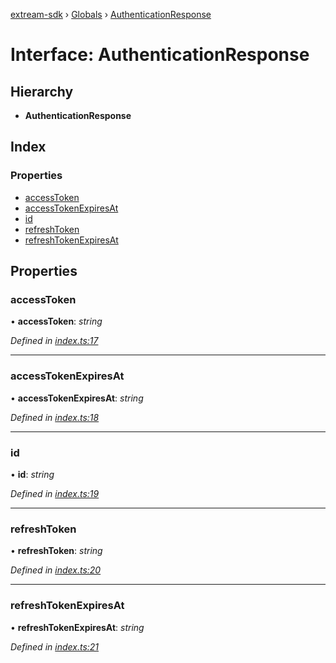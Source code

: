 [extream-sdk](../README.md) › [Globals](../globals.md) › [AuthenticationResponse](authenticationresponse.md)

# Interface: AuthenticationResponse

## Hierarchy

* **AuthenticationResponse**

## Index

### Properties

* [accessToken](authenticationresponse.md#accesstoken)
* [accessTokenExpiresAt](authenticationresponse.md#accesstokenexpiresat)
* [id](authenticationresponse.md#id)
* [refreshToken](authenticationresponse.md#refreshtoken)
* [refreshTokenExpiresAt](authenticationresponse.md#refreshtokenexpiresat)

## Properties

###  accessToken

• **accessToken**: *string*

*Defined in [index.ts:17](https://github.com/Extream-SaaS/ex-sdk/blob/1abcccc/index.ts#L17)*

___

###  accessTokenExpiresAt

• **accessTokenExpiresAt**: *string*

*Defined in [index.ts:18](https://github.com/Extream-SaaS/ex-sdk/blob/1abcccc/index.ts#L18)*

___

###  id

• **id**: *string*

*Defined in [index.ts:19](https://github.com/Extream-SaaS/ex-sdk/blob/1abcccc/index.ts#L19)*

___

###  refreshToken

• **refreshToken**: *string*

*Defined in [index.ts:20](https://github.com/Extream-SaaS/ex-sdk/blob/1abcccc/index.ts#L20)*

___

###  refreshTokenExpiresAt

• **refreshTokenExpiresAt**: *string*

*Defined in [index.ts:21](https://github.com/Extream-SaaS/ex-sdk/blob/1abcccc/index.ts#L21)*
